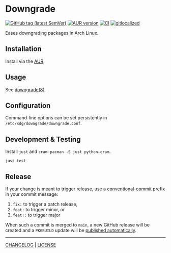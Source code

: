 # Downgrade

[![GitHub tag (latest SemVer)](https://img.shields.io/github/v/tag/archlinux-downgrade/downgrade?label=release&logo=github&color=brightgreen)](https://github.com/archlinux-downgrade/downgrade/releases)
[![AUR version](https://img.shields.io/aur/version/downgrade?logo=Arch%20Linux&color=brightgreen)](https://aur.archlinux.org/packages/downgrade/)
[![CI](https://github.com/archlinux-downgrade/downgrade/actions/workflows/ci.yml/badge.svg)](https://github.com/archlinux-downgrade/downgrade/actions/workflows/ci.yml)
[![gitlocalized ](https://gitlocalize.com/repo/4232/whole_project/badge.svg)](https://gitlocalize.com/repo/4232/whole_project?utm_source=badge)

Eases downgrading packages in Arch Linux.

## Installation

Install via the [AUR](https://aur.archlinux.org/packages/downgrade/).

## Usage

See [downgrade(8)](https://archlinux-downgrade.github.io/downgrade/downgrade.8).

## Configuration

Command-line options can be set persistently in
`/etc/xdg/downgrade/downgrade.conf`.

## Development & Testing

Install `just` and `cram`: `pacman -S just python-cram`.

```console
just test
```

## Release

If your change is meant to trigger release, use a [conventional-commit][]
prefix in your commit message:

[conventional-commit]: https://www.conventionalcommits.org/en/v1.0.0/#summary

1. `fix:` to trigger a patch release,
1. `feat:` to trigger minor, or
1. `feat!:` to trigger major

When such a commit is merged to `main`, a new GitHub release will be created and
a `PKGBUILD` update will be [published automatically][aur-publish-action].

[aur-publish-action]: https://github.com/archlinux-downgrade/aur-publish-action

---

[CHANGELOG](./CHANGELOG.md) | [LICENSE](./LICENSE)
